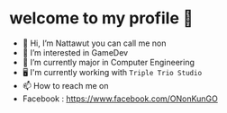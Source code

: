 # welcome to my profile 🙂

- 👋 Hi, I’m Nattawut you can call me non
- 👀 I’m interested in GameDev
- 🌱 I’m currently major in Computer Engineering
- 🖥️ I'm currently working with `Triple Trio Studio`
- 📫 How to reach me on
- Facebook : https://www.facebook.com/ONonKunGO

<!---
non-nattawut/non-nattawut is a ✨ special ✨ repository because its `README.md` (this file) appears on your GitHub profile.
You can click the Preview link to take a look at your changes.
--->
